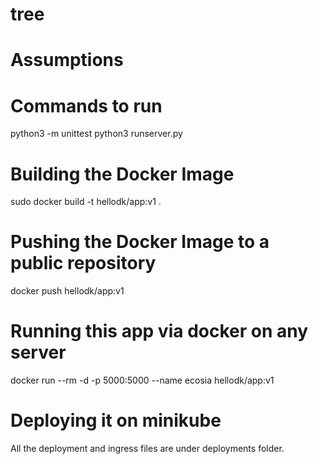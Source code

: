 # tree

# Assumptions


# Commands to run
python3 -m unittest
python3 runserver.py

# Building the Docker Image
sudo docker build -t hellodk/app:v1 .

# Pushing the Docker Image to a public repository
docker push hellodk/app:v1

# Running this app via docker on any server
docker run --rm -d -p 5000:5000 --name ecosia hellodk/app:v1

# Deploying it on minikube
All the deployment and ingress files are under deployments folder.